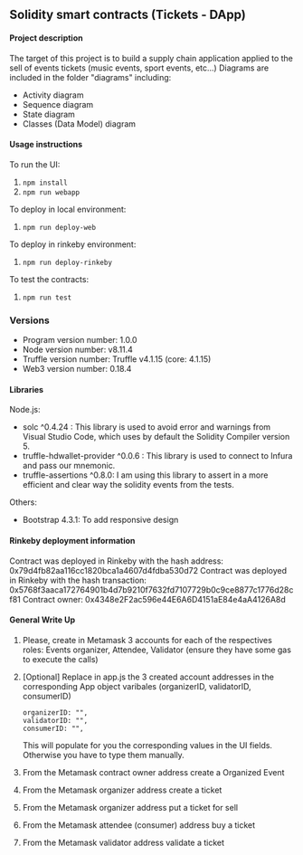 ## Solidity smart contracts (Tickets - DApp)

#### Project description

The target of this project is to build a supply chain application applied to the sell of events tickets (music events, sport events, etc...)
Diagrams are included in the folder "diagrams" including:
*  Activity diagram
*  Sequence diagram
*  State diagram
*  Classes (Data Model) diagram

#### Usage instructions

To run the UI: 
1.  ```npm install```
2.  ```npm run webapp```

To deploy in local environment:
1.  ```npm run deploy-web```

To deploy in rinkeby environment:
1.  ```npm run deploy-rinkeby```

To test the contracts:
1.  ```npm run test```

### Versions

*  Program version number: 1.0.0
*  Node version number: v8.11.4
*  Truffle version number: Truffle v4.1.15 (core: 4.1.15)
*  Web3 version number: 0.18.4

#### Libraries

Node.js:
*  solc ^0.4.24 : This library is used to avoid error and warnings from Visual Studio Code, which uses by default the Solidity Compiler version 5. 
*  truffle-hdwallet-provider ^0.0.6 : This library is used to connect to Infura and pass our mnemonic.
*  truffle-assertions ^0.8.0: I am using this library to assert in a more efficient and clear way the solidity events from the tests.

Others:
*  Bootstrap 4.3.1: To add responsive design

#### Rinkeby deployment information

Contract was deployed in Rinkeby with the hash address:     0x79d4fb82aa116cc1820bca1a4607d4fdba530d72
Contract was deployed in Rinkeby with the hash transaction: 0x5768f3aaca172764901b4d7b9210f7632fd7107729b0c9ce8877c1776d28cf81
Contract owner: 0x4348e2F2ac596e44E6A6D4151aE84e4aA4126A8d

#### General Write Up

1.  Please, create in Metamask 3 accounts for each of the respectives roles: Events organizer, Attendee, Validator (ensure they have some gas to execute the calls)
2.  [Optional] Replace in app.js the 3 created account addresses in the corresponding App object varibales (organizerID, validatorID, consumerID)
    ```
    organizerID: "",
    validatorID: "",
    consumerID: "",
    ```
    This will populate for you the corresponding values in the UI fields. Otherwise you have to type them manually.  

3.  From the Metamask contract owner address create a Organized Event   
4.  From the Metamask organizer address create a ticket
5.  From the Metamask organizer address put a ticket for sell
6.  From the Metamask attendee (consumer) address buy a ticket
7.  From the Metamask validator address validate a ticket

